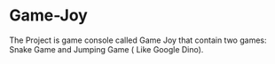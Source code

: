 # Game-Joy
The Project is game console called Game Joy that contain two games: Snake Game and Jumping Game ( Like Google Dino).
